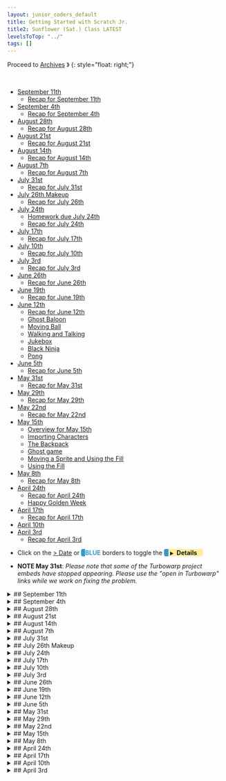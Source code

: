 ```yaml
---
layout: junior_coders_default
title: Getting Started with Scratch Jr.
title2: Sunflower (Sat.) Class LATEST
levelsToTop: "../"
tags: []
---
```


Proceed to [Archives](./SunflowerClassNotes-Archives.html) 》 
{: style="float: right;"}

<br clear="both">

<div id="toc">

* [September 11th](#september-11th)
  * [Recap for September 11th](#recap-for-september-11th)
* [September 4th](#september-4th)
  * [Recap for September 4th](#recap-for-september-4th)
* [August 28th](#august-28th)
  * [Recap for August 28th](#recap-for-august-28th)
* [August 21st](#august-21st)
  * [Recap for August 21st](#recap-for-august-21st)
* [August 14th](#august-14th)
  * [Recap for August 14th](#recap-for-august-14th)
* [August 7th](#august-7th)
  * [Recap for August 7th](#recap-for-august-7th)
* [July 31st](#july-31st)
  * [Recap for July 31st](#recap-for-july-31st)
* [July 26th Makeup](#july-26th-makeup)
  * [Recap for July 26th](#recap-for-july-26th)
* [July 24th](#july-24th)
  * [Homework due July 24th](#homework-due-july-24th)
  * [Recap for July 24th](#recap-for-july-24th)
* [July 17th](#july-17th)
  * [Recap for July 17th](#recap-for-july-17th)
* [July 10th](#july-10th)
  * [Recap for July 10th](#recap-for-july-10th)
* [July 3rd](#july-3rd)
  * [Recap for July 3rd](#recap-for-july-3rd)
* [June 26th](#june-26th)
  * [Recap for June 26th](#recap-for-june-26th)
* [June 19th](#june-19th)
  * [Recap for June 19th](#recap-for-june-19th)
* [June 12th](#june-12th)
  * [Recap for June 12th](#recap-for-june-12th)
  * [Ghost Baloon](#ghost-baloon)
  * [Moving Ball](#moving-ball)
  * [Walking and Talking](#walking-and-talking)
  * [Jukebox](#jukebox)
  * [Black Ninja](#black-ninja)
  * [Pong](#pong)
* [June 5th](#june-5th)
  * [Recap for June 5th](#recap-for-june-5th)
* [May 31st](#may-31st)
  * [Recap for May 31st](#recap-for-may-31st)
* [May 29th](#may-29th)
  * [Recap for May 29th](#recap-for-may-29th)
* [May 22nd](#may-22nd)
  * [Recap for May 22nd](#recap-for-may-22nd)
* [May 15th](#may-15th)
  * [Overview for May 15th](#overview-for-may-15th)
  * [Importing Characters](#importing-characters)
  * [The Backpack](#the-backpack)
  * [Ghost game](#ghost-game)
  * [Moving a Sprite and Using the Fill](#moving-a-sprite-and-using-the-fill)
  * [Using the Fill](#using-the-fill)
* [May 8th](#may-8th)
  * [Recap for May 8th](#recap-for-may-8th)
* [April 24th](#april-24th)
  * [Recap for April 24th](#recap-for-april-24th)
  * [Happy Golden Week](#happy-golden-week)
* [April 17th](#april-17th)
  * [Recap for April 17th](#recap-for-april-17th)
* [April 10th](#april-10th)
* [April 3rd](#april-3rd)
  * [Recap for April 3rd](#recap-for-april-3rd)

</div>



-   Click on the [> Date]() or <span style="color: #3399cc;  border-left: 9px solid #3399cc!important;border-radius: 4px 4px; font-weight: bold">BLUE</span> borders to toggle the <span style="background-color:#ffeca0; border-left: 10px solid #3399cc !important;border-radius: 4px 4px;"><b> &nbsp;<span style="font-size: 70%">▶︎</span>&nbsp;&nbsp;Details&nbsp;&nbsp;&nbsp;&nbsp;</b></span>

* **NOTE May 31st**: *Please note that some of the Turbowarp project embeds have stopped appearing. Please use the "open in Turbowarp" links while we work on fixing the problem.*


<details markdown=1>
<summary markdown=1>## September 11th
</summary>

## September 11th

### Recap for September 11th

Basic Scratch
  : Today, for the elementary level Scratch students there was a lot of interest in racing games and Mario Athletic (Sky) games. Kids mostly tried looking for projects they could do together, but interests diverged, so there was a tendency for kids to distract each other. Next week some different seating arrangements may help with this. 

Solar Panel 
  : This week a lot of progress was made on this advanced level Scratch project. Since the student is a capable and independent coder, our teacher Alex spent some time looking at the student work and making small suggestions on improving the game design, such as developing other things for the money the player collects  to be spent on and adding visual feedback and effects.

ScratchJr.
  : The ScratchJr kids worked mostly on mazes. For one kid demonstrated how to make a square maze, and for other we worked on a Dragon Maze. Mazes are good for teaching using messages and various motions and Looks blocks. There was also a Street crossing game


{% include giphy.html link="https://media.giphy.com/media/m6ezGzJCt8J835euv3/" %} 

{% include imgur.html title="" ID="https://i.imgur.com/L1r67ht.jpg" caption="" width="" height="" spacer="" %}

{% include imgur.html title="" ID="https://i.imgur.com/GmIRnX5.jpg" caption="" width="" height="" spacer="" %}


</details>


<details markdown=1>
<summary markdown=1>## September 4th
</summary>

## September 4th

### Recap for September 4th


Projects we worked on this week: 

First Person Shooter
  : We made the gun for the shooter, and talked about make the gun pointing in the direction of the mouse. We also made a bad guy.

{% include imgur.html title="" ID="https://i.imgur.com/U8NjtrC.png" caption="" width="" height="" spacer="" %}

 

Going down the road
  : We made a car and a road for this project, and learned how to make the road move past us.

{% include zakviewer.html Name="Untitled\-125" ID="https://scratch.mit.edu/projects/566674798/" caption="press space and e to see it in action" %}



A crazy project 
  : The joy of forever loops.
{% include zakviewer.html Name="" ID="https://scratch.mit.edu/projects/550356223/" caption="" %}

Mario Projects
  : Students are intrigued by these but they are a bit beyond their skill. We have covered some of the basic steps in class, and kids will often modify these.

{% include zakviewer.html Name="Untitled\-21" ID="https://scratch.mit.edu/projects/557767891/" caption="This project is not fully the student's own creation, but features some additions by the student." %}


Solar Panel Project
  : A student is developing a project to model a solar panel. It includes the influence of weather (reducing output, breakage), maintenance costs, and a power meter. We talked about general goals of the project, such as how user input would change the game. This projecct is a candidate for entry in a coding competition.

</details>


<details markdown=1>
<summary markdown=1>## August 28th
</summary>

## August 28th

### Recap for August 28th


Today we worked a group on a very basic platformer project based on a project called Grey.  It includes only the essentials, but it introduces concepts like variables, My Blocks, if blocks to detect keypresses, gravity,  and "pulling up out of the ground" particle physics, and even a little tutorial on drawing triangles. This project forms the basis of most platform and scrolling projects and can be easily modified to suit almost any project.


{% include zakviewer.html Name="Grey Mario Platformer 08 28" ID="https://scratch.mit.edu/projects/564441951/" caption="The students did a great job paying attention and began to talk about adding customizations like villains and obstacles, which we will try next week. " %}

</details>


<details markdown=1>
<summary markdown=1>## August 21st
</summary>

## August 21st

Several announcements:
  : The class notes for last weekend are on the website. We have had a lot of makeup classes recently, and, to avoid confusion, let me explicitly state that class notes for your child's makeup classes are on the page for their usual class, not for the day they attended. For example a Monday student who attends a makeup on Friday will have any notes relevant to him/her on the Monday Page. 

  : Since we are heading into another Emergency Period, we will be strictly enforcing our Covid guidelines around hand washing, social distancing and mask wearing, etc. If you could remind your child these are important rules and of the need to cooperate with them that would be helpful. In addition, seating and snack times will be staggered accordingly.

  : We are pleased that for the most part students are focused and attentive during class, and with their cooperation we are creating a fun, relaxed, yet productive learning environment. However, to maintain this, it would be a good time to remind your child that the main activity in class should be working on assignments and projects, i.e. learning to code. I want to avoid ending the day with a child not having made any tangible progress.  Exploring games and playing them, while educational and part of our goal, is better done at home.

  : (To clarify: We do encourage students to explore the many games that Scratch and Tynker make available, and investigating and hacking other projects is a valid part of learning. We also understand the temptation to play them in class is very strong. However, this can easily become a distraction (for them and others) and a gentle reminder from parents would help me better keep these factors in balance. We do provide free time during breaks, and this is not meant as a ban, but a reminder.)

  : Lastly, our class policy is that students should make an effort to communicate, even amongst themselves, in English, as much as practicable, especially during the first section of class. We understand the limitations around this, but we want to be sure this expectation is clearly understood by all so that we can help support them with this. 


### Recap for August 21st


Student N and Y made a first steps towards Cat World War (にゃんこ大戦争) games. TThis game starts out with the player clicking boxes to make "soldiers" appear. In the game the soldierss fight each other and you get points if you kill them all or reach the other team's base. This project by Student N is a very good beginning.

{% include zakviewer.html Name="Cat World War (にゃんこ大戦争)" ID="https://scratch.mit.edu/projects/563074874/" caption="click on the squares to make more fighter appear." %}

Student R is working on an Electricity project. Today we worked on improving the code that makes how the clones are created. Unfortunately creating a clone within a clone creates an infinite loop, and there doesn't seem to be an easy way around that, so we had to give up. Deciding that perhaps he had taken this project as far as possible, we gave up and he began looking for his next project. 

{% include zakviewer.html Name="Electricity 08 21" ID="https://scratch.mit.edu/projects/563078843/" caption="" %}

Student S worked on a clever ScratchJr. story about rabbits.

</details> 



<details markdown=1>
<summary markdown=1>## August 14th
</summary>

## August 14th

### Recap for August 14th

Today student H worked on an easy Cat Training project, based on a  student's original project. We taught the cat to sit, lie down, run, and roar. 

{% include zakviewer.html Name="Cat Training" ID="https://scratch.mit.edu/projects/560505433" caption="" %}


Student N worked on a Red Light project. The player uses the right arrow to move right. First we made the bus reappear at the left when we hit the edge. 

```
when [right arrow v] key pressed
move (10) steps
if <(x position) > (270)> then
switch backdrop to (Blue Sky v) ::looks
set x to (-278)
broadcast [switch v]
end
```
{: .msb}

Then we used a variable ('red bue or yellow') to keep track of the condition of the light, and we detect if we are touching the light while the light is red. If he hits the red light, the game over message appears. 


```
if <<touching (Light  v) ?> and <(red blue or yellow) = (red)>> then 
switch backdrop to (Blue Sky2 v) ::looks
broadcast (a v) and wait
 else 
next costume
end
```
{: .msb}

{% include zakviewer.html Name="" ID="https://scratch.mit.edu/projects/560546663/" caption="Use the right arrow to move the bus. " %}




</details>


<details markdown=1>
<summary markdown=1>## August 7th
</summary>

## August 7th

### Recap for August 7th


Today we had only 3 students.

Two of the Scratch kids did the Nature Watching project. The fist step is erasing the "binocular" of a solid foreground so that we can see what is behind. Even I had a little trouble doing this until another teacher helped me. Once we had that, the rest of the project proceeded smoothly. We make the binoculars follow the mouse, and then add a game scene that includes various animals moving for us to watch. The student added a play button that dissolves using the ghost effect to reveal the game scene. 


{% include zakviewer.html Name="Nature watching" ID="https://scratch.mit.edu/projects/559297885/" caption="" %}


The other student worked on an electricity game. 

{% include zakviewer.html Name="See inside" ID="https://scratch.mit.edu/projects/555066266/" caption="" %}



Originally his project just sent out various balls that travelled from the anode to the cathode. I suggested he add an element that the player could use to direct the balls. In doing that we noticed that his balls were bouncing off at weird angles because he was turning the balls, not pointing them in a different direction. At first this was a random direction, but I suggested it might look more realistic to have them bounce at the correct angle. However, doing this involves some special math. It is not difficult and next class I will show the the correct formula. 

{% include zakviewer.html Name="2021 08 07  Electricity" ID="https://scratch.mit.edu/projects/559308970/" caption="This modification shows how the balls can be made to bounce. The key formula is 'reflected angle = 2 * angle of wall - direction of ball' " %}

</details>



<details markdown=1>
<summary markdown=1>## July 31st
</summary>

## July 31st

### Recap for July 31st

Today we walked through a basic Pacman game. Kids went through it at different paces, with some just completing the first few steps, others nearly reaching the end. However, we will continue with this project as it teaches valuable skills.

{% include zakviewer.html Name="PAC 2021 08 02 class project" ID="https://scratch.mit.edu/projects/557526249/" caption="

This involves

* making the pacman, including 'painting with transparency' 
* making the background and maze
* teaching the pacman to move
* teaching it to bounce off walls
* adding a pill
* initializing the pill and pacman
* teaching the pill to hide when pacman touches it<span>" %}

One notable project was this variation on the classic game:

{% include zakviewer.html Name="Dragon Pacman" ID="https://scratch.mit.edu/projects/557134894/" caption="The dragons are friendly though. Use arrow key to capture the one near the center to see." %}



After that kids worked on their ongoing projects. Kids are developing more confidence and the ability to come up with and develop their own ideas independently, though there is a tendency for kids to also get lost playing games rather than coding. The fact that they are enjoying Scratch and engaged with it is great, and we will try to encourage a healthy balance between exploring and creating!


</details>

<details markdown=1>
<summary markdown=1>## July 26th Makeup
</summary>

## July 26th Makeup

### Recap for July 26th

Student M did a makeup class today. He came up with the idea of making  a roulette game. This gave us a chance to use the wait until and repeat until blocks blocks.

![wait until and repeat until](https://i.imgur.com/6mYCvDw.png){: .jsgif .autoimage}



{% include zakviewer.html Name="" ID="https://scratch.mit.edu/projects/556373760/editor/" caption="To start game press space, then the up arrow, left arrow, and right arrow keys. This starts the wheels turning. Pressing a, b, or c, stops the respective roulette." %}


</details>



<details markdown=1>
<summary markdown=1>## July 24th
</summary>

## July 24th

### Homework due July 24th

### Recap for July 24th

Today we had only 2 students. Student H worked on the Chase Game tutorial. He was very creative in modifying the cat character, and made a rather fun project.

{% include zakviewer.html Name="looking for eyeglasses" ID="https://scratch.mit.edu/projects/553913239/" caption="He also added a score for each time the cat caught the glasses." %}

Student R and I had an extensive conversation about the [Tech Kids Grand Prix](https://techkidsschool.jp/grandprix/), which he plans to participate in. We discussed the basic criteria of the contest, Vision, Product, and Presentation, and I told him that first we will work on Vision. This is the moment where we seek inspiration and creativity to create an original and inventive project. 

One way to do this is to look at what other people have done, and he looked at several projects by other participants. Then I asked him to critique the projects, to develop his analytical ability and help him be able to see projects from an outside  point of view such as a judge or a player. I asked him to rate the projects according to the contest criteria, and then we focused on what he particularly liked about one project. Then we decided to build our own test project that would include these qualities. 

To come up with a theme for this test project, I encouraged him to come up with a topic that is interesting and inspiring for him. This led him to suggest electronics. After asking him to tell me a little about this, we talked about what is electricity. With some improvements for realism, we had a basic model of electricity in a wire, and we then began to develop how this could be a game. We made a rough mockup of the screen, and then once we were happy with that, I gave him the homework of making a more accurate mock up. We talked about how the user would interact with the game, and what the object of the game would be.

All in all, in one class, we were able to run throught the basic first steps involved in creating an original project. The test project is not intended as his final project, but I think it will help him understand the steps that help take something from nothing, to first idea, to first model, to first prototype. This was a great first step and he did a great job moving through it though we were going rather quickly.


</details>



<details markdown=1>
<summary markdown=1>## July 17th
</summary>

## July 17th

### Recap for July 17th

Today kids worked on their own projects.

Student Y started a shooting game. He began to learn how to make bullets using clones, and how to make actors disappear when they are hit.

{% include zakviewer.html Name="112rtrtrtrtrtr" ID="https://scratch.mit.edu/projects/553917494/" caption="Press space to shoot. Right now the actors are invisible, and the student's homework is to make them appear again" %}

Student N began a version of pacman. He made little munching characters, and we worked on drawing a maze for the background. We also made the main actor move right and left, and then blocked its motion when it reached the edge so it wouldn't fall of the edge.

{% include zakviewer.html Name="Untitled\-43" ID="https://scratch.mit.edu/projects/553917616/" caption="" %}

Student M learned how to change the position of the actors using the x and y boxes in the actor area. This was necessary because he couldn't drag his characters because part of his game codes them to disappear if touched. 


Student R started planning a Minecraft quiz game. We talked about learning to plan on paper before trying to code, which he began to do. I also helped him import some images from the web that couldn't be copied the usual way. 


Student H worked on importing characters from other projects into his project.

Kids also enjoyed coding and playing at a video sensing project and a Jelly project. I showed them a simplified version, and perhaps next week we will try to code it together.


{% include zakviewer.html Name="JJ step 01" ID="https://scratch.mit.edu/projects/552696678/" caption="" %}



</details>

<details markdown=1>
<summary markdown=1>## July 10th
</summary>

## July 10th

### Recap for July 10th

Today we worked on the Mario Galaxy four project. 


{% include zakviewer.html Name="Galaxy 4 step 01" ID="https://scratch.mit.edu/projects/550487306/" caption="" %}



Everybody was able to get to the first step. We did have a few technical issues but we resolve them and that will make going forward easier from now on. After the break some kids expolored for their next project while others finished projects that they had been working on before. 



{% include zakviewer.html Name="MG4 Step 01 H" caption="Press right arrow to see it move." ID="https://scratch.mit.edu/projects/552334899/" %}

{% include zakviewer.html Name="MG4 Step 01 Y" caption="Press right arrow to see it move." ID="https://scratch.mit.edu/projects/552334188/" %}

{% include zakviewer.html Name="MG4 Step 01 R" caption="Press right arrow to see it move." ID="https://scratch.mit.edu/projects/552333802/" %}

{% include zakviewer.html Name="MG4 Step 01 M" caption="Press right arrow to see it move." ID="https://scratch.mit.edu/projects/552333323/" %}

{% include zakviewer.html Name="MG4 Step 01 N" caption="Press right arrow to see it move." ID="https://scratch.mit.edu/projects/552332799/" %}

</details>


<details markdown=1>
<summary markdown=1>## July 3rd
</summary>

## July 3rd

### Recap for July 3rd



Soccer Game
  : During the makeup class for student R, I showed him how to clean up his project by combining stacks. Instead of several green flag stacks and several forever loops, we combined them all. The next day we worked on finishing the soccer game level. One problem was that the ball would get stuck in a corner sometimes; we prevented this by moving the ball away when it touched the goalkeeper. 

{% include zakviewer.html Name="Soccer Game" ID="https://scratch.mit.edu/projects/530891031/" caption="We also made the ball return when a goal is scored. I also showed him how to use a repeated move block to make the ball glide. This helps make recording goals and deflections work better." %}

Jukebox
  : Student M did a great job making the last few songs on his jukebox work. 
  
{% include zakviewer.html Name="Juke Box" ID="https://scratch.mit.edu/projects/550655784/" caption="He go so excited, he decided to add 4 more songs, which need to be coded." %}

Another Jukebox
  : Student Y was inspired from watching this Jukebox to begin making his own. 




Crazy Animation
  : Student N has been learning how to make animations, and produced this Crazy Animation Project.

{% include zakviewer.html Name="" ID="https://scratch.mit.edu/projects/550356223/" caption="It uses both color effects and costume changes for the transitions" %}

Learning ABC
  : He also taught Abu, his favorite character, to speak.

{% include zakviewer.html Name="Learning ABC" ID="https://scratch.mit.edu/projects/550490430/" caption="press any letter to say the letter" %}




Clickers
  : A popular game this week was a clicker game, which several students played or worked on. These are very simple. Just click until you drop. Simple, but popular.

{% include zakviewer.html Name="Student N Basic Clicker" ID="https://scratch.mit.edu/projects/550657465/" caption="" %}







</details>

<details markdown=1>
<summary markdown=1>## June 26th
</summary>

## June 26th

### Recap for June 26th


Music Box
  :  Student M made all his music covers clickable. We simplified his idea so that every character disappears. This means we can use the same code for every character. When clicked, they each disappear and a large background for that song will appear. 

{% include zakviewer.html Name="" ID="https://scratch.mit.edu/projects/543633250/" caption="The first four appear to be working." %}

Pong and Jumping
  ; Student N added a second level to his pong game, where the color of the apple changes. He plans to make the second level more difficult. 

He also created a jumping project. By using touching color, he makes the sprite fall into the white hole. 


```
when @greenFlag clicked
forever // if it is not touching the ground, fall
    if <not <touching color [#663b00]?>> then
        wait (.01) seconds
        change y by (-10)
    end // when low enough , return home
    if <(y position) = [-227]> then
        go to x: (-175) y: (-104)
    end // if too far right, return home
    if <(x position) > [243]> then
        go to x: (-175) y: (-104)
        broadcast [message1 v]
    end
end
```
{: .msb}


Various Projects 
Student Y started various projects today:

...a video motion detection project

{% include zakviewer.html Name="" ID="https://scratch.mit.edu/projects/548443054/" caption="Visit the scratch link to see the effect." %}


...A flying cat tutorial. 

{% include zakviewer.html Name="" ID="https://scratch.mit.edu/projects/548441244/" caption="I  am not sure what the heart is doing...." %}

and this

{% include zakviewer.html Name="House under Attack" ID="https://scratch.mit.edu/projects/548443916/" caption="Press c or space to see actions." %}



Car Project
  : Student H explored making various projects scratch and scratchjr, including a sports car. He explored recording various sound effects to make the car sound (not audible below). The project is still unfinished.

{% include giphy.html link="https://media.giphy.com/media/m9UB6b6p6X7nT5A6rz/" %} 


Goalie
  : Today Student R worked on making his goalie be able to defend the goal. He understood that he had to make the character move from side to side, but needed some help realizing that the character starts from the middle, so the first motion is just halfway. This was more difficult because of what appears to be a bug in Scratch. The following code should work without the first wait, but it doesn't.

  This project is coming along. Next we will have to do some cleaning up, such as what to do when teh ball goes out of bounds, and how to register the score. It also needs better instructions for the user.

```
when backdrop switches to [Soccer v]
wait (1) seconds // this seems unnecessary, but
goto x: (-50) y: (-6) // without it this doesn't happen
repeat (100000)
    wait (1) seconds
    glide (1) secs to x: (100) y: (-6)
    wait (1) seconds
    glide (1) secs to x: (-100) y: (-6)
end
```
{: .msb}


{% include zakviewer.html Name="" ID="https://scratch.mit.edu/projects/548760698" caption="We also worked on adding a goal line to register the score. Use the w key to move the ghost and to shoot." %}





Space Invaders
Scratch Jr. Students Y and R worked on a simplified version of Space invaders. This is really an exercise in using messages to have one character control another. The kids seem to understand the concept, but have difficulty knowing exactly where to put the elements. Nonetheless they are good at adding their own creative elements, such as this interesting missile, and are excited about making the project:

{% include imgur.html title="" ID="https://i.imgur.com/YEz1ket.gif" caption="Note how the left arrow moves the 2 sprites, but the right arrow makes the 'missile' shoot. Fixing this is one of things we worked on in this class." width="" height="" spacer="" %}




</details>



<details markdown=1>
<summary markdown=1>## June 19th
</summary>

## June 19th

### Recap for June 19th

Jukebox
  : Student M made great strides on his Jukebox Project. He learned how to make all the characters disappear when you touch one character and then how to make them reappear when you touch the stage.

{% include zakviewer.html Name="" ID="https://scratch.mit.edu/projects/543633250" caption="Click on one of the first two Actors to see them change. Click on the stage to have the actors reappear" %}
 

Talking and Cat and Apple
  : Student N finished his Talking Project. We talked about how to use messages to create the main Loop.
{% include zakviewer.html Name="Walking" ID="https://scratch.mit.edu/projects/540981217" caption="" %}


![Imgur](https://i.imgur.com/bEh5Nd7.png){: .jsgif}

He also started a Chase Game tutorial, which he called Cake and Apple. He started to add a new level when the score reaches 30

{% include zakviewer.html Name="Cake and Apple" ID="https://scratch.mit.edu/projects/546211814" caption="The next level will have another apple and other changes to make it more difficult." %}

Soccer Game
  : Student R and I talked about how to make the second level of his game, the soccer game. To make the ghost play, we needed blocks for left and right movement. We fixed sum code because of a Japanese ー instead of a hyphen -. We had to repurpose the w key ofr this screen to shoot the ball, not move up, so we added a a test for which layer you were on and changing he function accordingly.

{% include imgur.html title="" ID="https://i.imgur.com/GcBxnDp.png" caption="" width="" height="" spacer="" %}

The ball is shot using this block:

{% include imgur.html title="" ID="https://i.imgur.com/sU7Wcnz.png" caption="" width="" height="" spacer="" %}


Prolific Output
  : Student Y has been quietly working on many projects. I am not sure which of these were made last class, but recently made ones include:

* A partially completed Animate My Name
{% include zakviewer.html Name="" ID="https://scratch.mit.edu/projects/546210860" caption="Click the letters" %}

* A more complete variation of this
{% include zakviewer.html Name="" ID="https://scratch.mit.edu/projects/546351149" caption="click the characters, or press space to see the action" %}

* A simple text to speech project
{% include zakviewer.html Name="" ID="https://scratch.mit.edu/projects/546208990" caption="The cat says hello is you press space" %}

* A project about a witch going running
{% include zakviewer.html Name="" ID="https://scratch.mit.edu/projects/546215665" caption="Note how the wizard hides when the background switches. 
![Imgur](https://i.imgur.com/UI6jWRE.png){: .jsgif width='300px'}
" %}

* A Jellyfish Catching a Starfish
{% include zakviewer.html Name="" ID="https://scratch.mit.edu/projects/546217276" caption="Catching the starfish makes a bubbling sound. Scoring is not working yet. Usee arrow keys to move the jellyfish." %}

* A Ninja Project
{% include zakviewer.html Name="" ID="https://scratch.mit.edu/projects/543623161" caption="Press right arrow to see the ninja change." %}

Math Project
  : Student H modified the pong game to use a baseball as a ball. He also started working a math project. 

{% include zakviewer.html Name="" ID="https://scratch.mit.edu/projects/546220338" caption="" %}

</details>



<details markdown=1>
<summary markdown=1>## June 12th
</summary>

## June 12th

### Recap for June 12th

### Ghost Baloon
Student R's project had a bug. His character changed the background. However, the Party background kept reappearing. The problem was that his code didn't reset the score after switching to the party:
  
```
when @greenFlag clicked
forever
    if <(スコア) > [100]> then
        switch backdrop to [Party v]
    end
    set [スコア v] to [0] // He needed to add this block
end
```
{: .msb}  

After figuring that out he added the second stage of his project, including adding a goalie. We added  blocks that moved to the second stage right away, to make it easier to debug. We added initializations so the goalie would appear in the right place. He made the goalie move from side to side.

{% include zakviewer.html Name="Ghost Balloon Stage 2" ID="https://scratch.mit.edu/projects/530891031/" caption="Use the w key to move the ghost up" %}


### Moving Ball 
Student N first did a tutorial involving clicking a moving ball.

{% include zakviewer.html Name="Moving Ball" ID="https://scratch.mit.edu/projects/540979288/" caption="" %}

### Walking and Talking
Soon after though he switched to a tutorial using voices. We added a simple animation to show the characters speaking. 

```
when @greenFlag clicked
go to x: (10) y: (-37)
show
repeat (4)
    switch costume to [costume2 v]
    wait (.1) seconds
    switch costume to [costume1 v]
    wait (.1) seconds
end

```
{: .msb}

Since the characters started walking, we then make the characters walk using messages.

```
when I receive [go walk v]
repeat until <touching [edge v]?>
    move (10) steps
    wait (.1) seconds
end
hide

```
{: .msb}


We talked about initializing the characters. We made the characters hide at the edge, and then return from the other edge. 
 
```

when I receive [come back from walk v]
go to x: (-240) y: (-37)
show
glide (1) secs to x: (0) y: (-37)
wait (4) seconds
```
{: .msb}

{% include zakviewer.html Name="" ID="https://scratch.mit.edu/projects/540981217" caption="" %}




### Jukebox
Student N. made a music jukebox project. He wanted each song to play until the end and then play the next songs, so we used `play sound [] until done`{: .msb} blocks. 

{% include zakviewer.html Name="" ID="https://scratch.mit.edu/projects/543633250/" caption="" %}

He also started a project using Pokemon cards and we worked on resizing the cards.


### Black Ninja
Student Y gathered a collection of Black Ninjas from the internet and worked in the editor to break them into individual sprites. Then he taught the ninja to change costume and move.


```
when [right arrow v] key pressed
switch costume to [haruki-right v]
move (10) steps

when @greenFlag clicked
switch costume to [haruki v]

when [left arrow v] key pressed
move (-10) steps
```
{: .msb}

{% include zakviewer.html Name="" ID="https://scratch.mit.edu/projects/543623161" caption="Use left and right arrow keys to move" %}


### Pong
Student H worked on a pong tutorial. He added several balls to make the game more interesting, and we made the scoring work.
{% include zakviewer.html Name="" ID="https://scratch.mit.edu/projects/543621246" caption="" %}



</details>


<details markdown=1>
<summary markdown=1>## June 5th
</summary>

## June 5th

### Recap for June 5th

Today there were just two students. 

Ghost Balloon Crossing
  : Student R Continued making his ghost balloon crossing game. He made each ball produce a different effect when it touched the ghost. 

* purple rotate once
* pink: push
* green: enlarge
* yellow: rotate many times
* blue: send to beginning

He also added a score variable and made the background switch to a new level when the score reached 50.

There were some coding errors in his version that we will fix next week. Here is a corrected version:

{% include zakviewer.html Name="Ghost Balloon Crossing Game (fixed)" ID="https://scratch.mit.edu/projects/541030216/" caption="Use the s, w, and t keys to move the ghost." %}


Dragon and Castle
  : Student H worked on porting his ScratchJr. **Dragon and Castle** project to Scratch. He was able to make the rocket move up if the right character was pressed, and to make the rocket turn left smoothly. His homework is to continue the path of the rocket.


```
when I receive [fire rocket v]
point in direction (0) 
repeat (10) // moves 100 steps up
    move (10) steps
end
repeat (10) /// turn left 90 degrees
    turn @turnLeft (9) degrees::motion
end

when @greenFlag clicked
point in direction (0) //rocket has been adjusted to point up in direction 0
switch costume to [rocketship-a2 v] // adjusted costume
go to x: (166) y: (4)
```
{: .msb}

{% include zakviewer.html Name="Rocket Game" ID="https://scratch.mit.edu/projects/534419787/" caption="Click the character at right to see the rocket fly." %}


</details>

<details markdown=1>
<summary markdown=1>## May 31st
</summary>

## May 31st

### Recap for May 31st

Today was a Makeup class for 2 students.

Flying Raptor?
  : Student M remixed the flying cat project and is working on adding more characters to it for his Challenge submission.

{% include zakviewer.html Name="Name" ID="https://scratch.mit.edu/projects/538665153" caption="Eventualy the space ships will move." %}


Hacking Scratch Loops
  : Student Y was playing around with the character editor by mangling the basic Flying Cat character. 

{% include imgur.html title="original version" ID="https://i.imgur.com/IWrER1z.png" caption="" width="200px" height="" %}{% include imgur.html title="changed version" ID="https://i.imgur.com/37NeFgv.png" caption="" width="200px" height="" spacer=" "  %}

I showed him how to turn this into a basic animation, and he had a lot of fun hacking an animation"bug" in Scratch. 

```
when gf clicked
forever
next costume
wait (.1) seconds // ballerina
```
{: .msb}

The ballerina animation is changing every tenth of a second. Usually, Scratch prevents you from putting anything but a number into wait blocks.  However, the student changed the '.1' to '.e', probably by accident. You can see what happened in the cat. 

{% include zakviewer.html Name="Crazy Cat" ID="https://scratch.mit.edu/projects/538616373" caption="Watch them go!!" %}


As it turns out, Scratch does allow scientific notation, as in '.1e1' to mean .1 X 10^1, or 1. Therefore, aside from the numbers, the letter e is allowed as input. Furthermore, by design or as a bug, it even allows some nonsense values like just plain 'e' or '.E' or 'eeee', which is why the cat works. The taco and the man are flashing at '.1E1' and '.01e2' seconds each, i.e. at 1 second intervals.

```
// for other characters 
wait (.e) seconds // cat
wait (.1E1) seconds // man
wait (.01e2) seconds //taco
```
{: .msb}
</details>

<details markdown=1>
<summary markdown=1>## May 29th
</summary>

## May 29th

### Recap for May 29th
Today I introduced the **Junior Coders Beginner's Challenge** [please see this page for details](./BeginnerChallenge.html). The goal is to motivate students  to do the Scratch tutorials. Students all began or continued working on their first entries, with most completing at least one tutorial today. Here is a Scratch studio with all the [Beginner's Challenge Projects](https://scratch.mit.edu/studios/29818873/). Today's Projects:


{% include zakviewer.html Name="Student Y" ID="537769588" caption="Try to click the balloons with music" %}

{% include zakviewer.html Name="Student M" ID="537774313" caption="A funny game of pong" %}


{% include zakviewer.html Name="Student H" ID="537770208" caption="Click the word or the ball" %}


{% include zakviewer.html Name="Student N" ID="537769429" caption="A story" %}


{% include zakviewer.html Name="Student N" ID="537775672" caption="Catch the chick" %}



</details>


<details markdown=1>
<summary markdown=1>## May 22nd
</summary>

## May 22nd

### Recap for May 22nd

Castle and Dragons
  : Student H came up with a project based on the castle and dragons app. He was able to get some sprites and we discussed how to make it so when you press the opening screen the rocket shoots up. This involves message blocks:

```
when this sprite clicked
broadcast [message1 v]  
```
{: .msb}

```
when I receive [message1 v]
point in direction (0)
repeat (100)
    move (1) steps
end
```
{: .msb}

We also had a problem that the rocket he had was in the wrong direction,s o it has to be rotated so it would be looking up when we go up. This is what it will look like.


{% include zakviewer.html Name="Rocket ship" ID="534434931" caption="Click the Cat Sprite" %}

Kimetsu No Yaiba Race 
  : Student M worked on a project where there is a race between sprites. First we created a repeat loop that moves the character from the start to the finish. Then we put this in a forever loop to keep the race going. Next week we will create a finish line that will stop the race.


```
when @greenFlag clicked
forever
    go to x: (-189) y: (-89)
    repeat (45)
        move (10) steps
    end
end
```
{: .msb} 



{% include zakviewer.html Name="Kimetsu no Yaiba Race" ID="531077045" caption="Shinobu and Kyoujuro are racing. Who will win??" %}


Cat Flying
  : Student N worked on making this cat flying tutorial. First he created a loop to make the building go from one side to the next. Then we added speed variable and we controlled the variable using keyboard inputs. 

```
when @greenFlag clicked
set [speed v] to [-10]
forever
    show
    set x to (250)
    repeat (50)
        change x by (speed)
    end
    hide
end

when [s v] key pressed
set [speed v] to [-20]

when [a v] key pressed
set [speed v] to [-5]

```
{: .msb}


{% include zakviewer.html Name="Flying Cat" ID="534416918" caption="Press s to go fast, a to go slow" %}


Flying Bird
  : Student Y worked on some tutorials, including one to make this bird fly and speak.

{% include turbowarp.html Name="Flying Bird" ID="534417112" caption="Click the left and right arrows to make it move" %}

He is currently working on a Pong game.

</details>


<details markdown=1>
<summary markdown=1>## May 15th
</summary>

## May 15th


### Overview for May 15th
All of our kids (in both our classes) were either ready or nearly ready to move to the next level. Yesterday, some kids were doing makeup classes so almost everyone was in the same room. This meant that yesterday was the perfect opportunity to do a group introduction to Scratch (the daddy-app of ScratchJr.) for everyone at the same time. Using Scratch will greatly improve their potential, and eliminate the limitations of ScratchJr. I am very glad we have reached this milestone. 

The first thing most students learn when starting Scratch is how to make a sprite move when you press a key. The first project most kids do is the Animate My Name Project. Some kids worked on other things.





### Importing Characters
Student M worked on importing characters for his project.

{% include turbowarp.html Name="Imported images" ID="527529590" caption="Using a google search we imported images into a project." %}



### The Backpack
Student N learned how to use the Scratch "backpack" to copy his favorite sprite from one of his other projects into this project. 

{% include turbowarp.html Name="Copying Bear" ID="530905586" caption="Click the right arrow to move the broom" %}

### Ghost game
More advanced Student R worked on a "Chicken Crossing " type game. 

{% include turbowarp.html Name="Ghost Crossing" ID="530891031" caption="Use the w key to move the ghost." %}

This project uses the w and s keys to move the ghost.

```
when [w v] key pressed
change y by (10)

when [s v] key pressed
change y by (−10)

```
{: .msb}


We talked about what should happen when the ghost hits one of the balls. We wanted the character to spin.

```
when I receive [turn ghost v]
turn @turnRight (100000) degrees::motion
```
{: .msb}

This didn't work. Why? The "rotation style" is important, or the character can't spin. We have to explicitly set it to "all around". The game also includes music. This is initialized here.

```
when @greenFlag clicked
set rotation style [all around v]
point in direction (0)
play sound [Jim Yosef & Anna Yvette - Linked [NCS Release] (320 kbps) v] until done
```
{: .msb}

This makes the ghost return to the bottom when he touches the line.
```
when @greenFlag clicked
forever
    if <touching [Line v]?> then
        go to x: (-9) y: (-130)
    end
end
```
{: .msb} 

For the balls, we worked together on making the balls return when they reached the edge. This is also where the balls tell the ghost to spin if he is touched.

```
when @greenFlag clicked
point in direction (-90)
forever
    if <touching [edge v]?> then
        go to x: (215) y: (-119)
    else
        if <touching [Ghost v]?> then
            broadcast [turn ghost v]
        end
    end
    move (5) steps
end
```
{: .msb}



### Moving a Sprite and Using the Fill
Student Y made a simple project to move a sprite.


```
when [right arrow v] key pressed
move (10) steps
```
{: .msb}


{% include turbowarp.html Name="Mover" ID="530904302" caption="Use the arrow keys to move the sprite" %}

### Using the Fill
One difference between Scratch and ScratchJr. is that the fill tool works differently. Student Y encountered the problem that, in ScratchJr., you can fill in partial shapes, but in Scratch you can only fill in closed curves. You can see this in the triangular shape at the bottom of this project.


{% include turbowarp.html Name="Ongoing Project" ID="530889948" caption="The bent line at the bottom has to be filled in by hand. YOu can see this in progress in the solid purple triangle." %}

</details>


<details markdown=1>
<summary markdown=1>## May 8th
</summary>

## May 8th

### Recap for May 8th
Intro to Scratch
  : Today was an introduction to Scratch day for students M and N. There was some setup involved, such as installing Chrome, adding the "Scratch Addons" extension to help them use scratch. I have assigned each student a login ID and password, that they should use for all their classwork. Using an assigned account allows me to better manage and track their progress. Once they were successfully logged in, we went to we started a blank project we walked through the first tutorial. 

  : Students M and N then learned how to use the move block, play sounds. We worked through adding sounds from the music library and from files on your hard drive. Likewise for costumes, we learned how to add costumes from the costume library and the kids started working on drawing their favorite characters.

{% include turbowarp.html Name="Abu" ID="527538040" caption="Student N's favorite character uses a simple say and move blocks" %}

![Imgur](https://i.imgur.com/IgPJ73F.png){: .jsgif .autoimage}
  : * Student M played with the image editor to make a cat in a basket!

Cat and Panther Game
  : Student R, a more advanced scratch student continued worked on a chase game involving a cat chasing a panther protecting a crystal from a cat and getting points. He had some questions about how to play sounds and how to change the background. He was able to make it keep score.
  
```
when gf clicked
forever 
if <touching (1 v) ?> then 
change [スコア v] by (1)
end
if <(スコア) > (49)> then 
switch backdrop to (1 v) ::looks
hide
play sound (1 v) until done
end
end

```
{: .msb}


We worked together on code that would allow it the game to stop once it reached a certain score. We will need to talk about how to reset the game when it starts/finishes. We made a list of the things would be that would happen when the target score was reach, and we used a conditional if block with a test operator block to code the motion.

{% include turbowarp.html Name="Cat and Panther" ID="527942138" caption="Use the arrow keys to make the panther touch the cat and get points. Once you get more than 50 pts, the game ends. If the cat touches the crystal, the points are reset!" %}


ScratchJr.
  : The scratch junior kids worked on making mazes. Student Y continued working on his maze from last week. Student R made a new maze based on the linear maze turning a linear maize into a traditional pathway maze. Student H worked on various projects on his own.

![Imgur](https://i.imgur.com/iVFIeZR.png){: .jsgif}
  : * This is a linear maze

![Imgur](https://i.imgur.com/tJykOLL.png){: .jsgif}
  : * Here we surround the linear maze with blue walls

![Imgur](https://i.imgur.com/0lc87hg.png){: .jsgif}
  : * Next we remove the original maze, leaving just the walls

![Imgur](https://i.imgur.com/3k8pIib.jpg){: .jsgif}
  : * Here is a more complicated example. The black is the solution path, and the blue are false paths. The red is the walls. 
  

![Imgur](https://i.imgur.com/319Pib8.jpg){: .jsgif}
  : * If we remove the black and blue lines, we get the final maze.

  
</details>


<details markdown=1>
<summary markdown=1>## April 24th
</summary>

## April 24th

### Recap for April 24th

Students H and M continued making variations of the *Usseewa* projects. This included adding dancing characters that if you touch will do extra actions. We also began exploring other music to include in their project. 

Student H plans to a Brontosaurus versus Tyrannosaurus game next.

Student N 
  : For homework, Student N made a storyboard involving several projects representing levels. Some of these were mario type jumping games with coins and so on. Others had original ideas, like having a character can disappear and then appear alternately. This required some fancy messaging. This student has been moving along quickly and is now ready for Scratch.

![Imgur](https://i.imgur.com/IHBcLlP.gif){: .jsgif}

Makeup Class
  : There was also interest in a Mario Clone devised by one of our teachers. During a makeup up class on Monday, I walked through this project with student Y (slowly, via Zoom). This is a work in progress and will continue next class. Here is the prototype:

![Mario](https://i.imgur.com/sGTxRqP.gif){: .jsgif}

### Happy Golden Week

Here is some fun to wish everyone a wonderful golden week. Watch it to the end!!

{% include youtubelazy.html  videoID="dOxlEwX9lbA" %}

See you after the holiday.

</details> 


<details markdown=1>
<summary markdown=1>## April 17th
</summary>

## April 17th


### Recap for April 17th

Today's project was Flappy Bird. 

![Imgur](https://i.imgur.com/ThWtzp3.gif){: .jsgif}

Kids were able to make a simple version of the project. Making the moving striped rectangles involves some tricks with the drawing gui. We also recorded a special scream from the Usseewa for the character to 

Kids also continued working on their Useewa Projects, including recording the final part of usseewa and making projects with the new sounds.

One student recorded a segment of "_This is Me_" from the movie **The Greatest Showman** for a new project.

One student suggested for next week's project we tell a story using a comic 4-frame format and started working on that project.

</details>


<details markdown=1>
<summary markdown=1>## April 10th
</summary>

## April 10th

Usseewa Day! (In case you have been living under a rock in Japan for the past few months, Usseewa is an extremely popular "pop" song by the singer Ado.) The kids in this class are obsessed with it (for this week), so today's project was to use the song in a project. The first step was to record the song using ScratchJr. and this led to a great exercise in cooperation, planning, timing, attention to detail, and other skills related to coding. 

![usseewa sound recording](images/2021-04-10/PXL_20210410_072018627.jpg){: .jsgif}

For example, this was the work flow we developed:

1. Cue up the song at the start time.
2. Run through the song to determine timing of the next endpoint. ScratchJr. can only record 30 seconds at at time, so we have to choose an endpoint near the 30 second mark. 
3. Choose the endpoint.
4. Get everyone in position to record.
5. Call for silence.
6. The countdown was 3, 2, 1, press record, wait 1 beat, start music.
7. When the music reached the endpoint, students have to press the stop record button the right time. I also tried to stop the song at that time.

We had to go through this steps several times as sometimes the recording didn't work, but we were able to get through 5 iterations.

We also used the internet to take pictures from the song video to use as characters in the project. The kids then started working on their project.

All in all the kids were very focused and motivated this week. I think they need to work a little more on developing the projects next week.

</details>


<details markdown=1>
<summary markdown=1>## April 3rd
</summary>

## April 3rd

### Recap for April 3rd 

As was true last week, kids were into continuing to develop their previously learned skills, and sharing projects with each other to copy. One child made an attempt at the project of the day.

This week's project was a classic **Chicken Crossing** game. Players the chicken to get past the cars. It includes several levels of successive difficulty. 

{% include giphy.html link="https://media.giphy.com/media/4GOIrt8uOxBKfyp4FG/" %} 

One child started to make an attempt at this project, but in the end the kids became quite busy project sharing and discussing their other recent projects. They then started recording themselves talking, and eventually recorded the currently popular song *Usseewa* into a project. Their homework is to turn this into a project. 

(Note: we don't usually allow internet use unless it is directly related to a project. You might want to remind your child of that.)

Looping Stars
  : One child submitted an interesting experiment as homework. Clicking the black button sends the yellow star back and forth. However, each new level introduces more copies (2, 4, 6, 8) of the back and forth loop, which speeds up the movement. This kind of controlled speeding up is not possible otherwise in ScratchJr.

![Imgur](https://i.imgur.com/GnQ3w9d.gif){: .jsgif}

</details>


